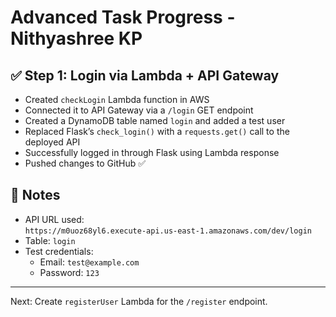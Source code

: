 # Advanced Task Progress - Nithyashree KP

## ✅ Step 1: Login via Lambda + API Gateway

- Created `checkLogin` Lambda function in AWS
- Connected it to API Gateway via a `/login` GET endpoint
- Created a DynamoDB table named `login` and added a test user
- Replaced Flask’s `check_login()` with a `requests.get()` call to the deployed API
- Successfully logged in through Flask using Lambda response
- Pushed changes to GitHub ✅

## 📝 Notes

- API URL used:  
  `https://m0uoz68yl6.execute-api.us-east-1.amazonaws.com/dev/login`
- Table: `login`
- Test credentials:
  - Email: `test@example.com`
  - Password: `123`

---

Next: Create `registerUser` Lambda for the `/register` endpoint.
